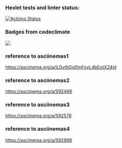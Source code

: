 ### Hexlet tests and linter status:
[![Actions Status](https://github.com/nuuska-muikkunen/java-project-61/workflows/hexlet-check/badge.svg)](https://github.com/nuuska-muikkunen/java-project-61/actions)
### Badges from codeclimate
<a href="https://codeclimate.com/github/nuuska-muikkunen/java-project-61/maintainability"><img src="https://api.codeclimate.com/v1/badges/882ed6eb915ee099d98f/maintainability" /></a>
### reference to asciinemas1
https://asciinema.org/a/lLGy9iGjd1mFoyL4bEotX24ld
### reference to asciinemas2
https://asciinema.org/a/592499
### reference to asciinemas3
https://asciinema.org/a/592576
### reference to asciinemas4
https://asciinema.org/a/592898

